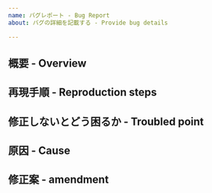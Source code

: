 ```yaml
---
name: バグレポート - Bug Report
about: バグの詳細を記載する - Provide bug details

---
```


## 概要 - Overview


## 再現手順 - Reproduction steps


## 修正しないとどう困るか - Troubled point


## 原因 - Cause


## 修正案 - amendment

